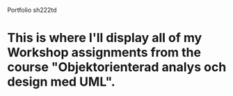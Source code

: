 Portfolio sh222td

This is where I'll display all of my Workshop assignments from the course "Objektorienterad analys och design med UML".
=========
